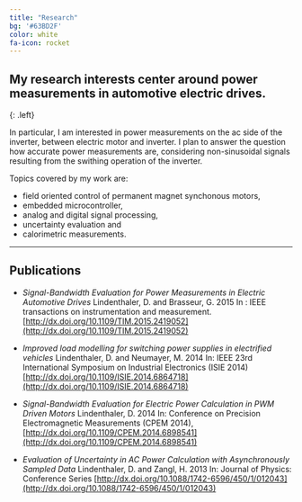 ```yaml
---
title: "Research"
bg: '#63BD2F'
color: white
fa-icon: rocket
---
```


## My research interests center around power measurements in automotive electric drives.
{: .left}

In particular, I am interested in power measurements on the ac side of the inverter, between electric motor and inverter.
I plan to answer the question how accurate power measurements are, considering non-sinusoidal signals resulting from the swithing operation of the inverter.

Topics covered by my work are: 
* field oriented control of permanent magnet synchonous motors, 
* embedded microcontroller, 
* analog and digital signal processing, 
* uncertainty evaluation and 
* calorimetric measurements.

-------------------------

## Publications

- *Signal-Bandwidth Evaluation for Power Measurements in Electric Automotive Drives*
Lindenthaler, D. and  Brasseur, G. 2015 In : IEEE transactions on instrumentation and measurement.
[http://dx.doi.org/10.1109/TIM.2015.2419052](http://dx.doi.org/10.1109/TIM.2015.2419052)

- *Improved load modelling for switching power supplies in electrified vehicles*
Lindenthaler, D. and Neumayer, M. 2014 In: IEEE 23rd International Symposium on Industrial Electronics (ISIE 2014) 
[http://dx.doi.org/10.1109/ISIE.2014.6864718](http://dx.doi.org/10.1109/ISIE.2014.6864718)

- *Signal-Bandwidth Evaluation for Electric Power Calculation in PWM Driven Motors*
Lindenthaler, D. 2014 In: Conference on Precision Electromagnetic Measurements (CPEM 2014),
[http://dx.doi.org/10.1109/CPEM.2014.6898541](http://dx.doi.org/10.1109/CPEM.2014.6898541)

- *Evaluation of Uncertainty in AC Power Calculation with Asynchronously Sampled Data*
Lindenthaler, D. and Zangl, H. 2013 In: Journal of Physics: Conference Series
[http://dx.doi.org/10.1088/1742-6596/450/1/012043](http://dx.doi.org/10.1088/1742-6596/450/1/012043)


